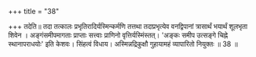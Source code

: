 +++
title = "38"

+++
तदेति॥ तदा तत्कालः प्रभृतिरादिर्यस्मिन्कर्मणि तत्तथा तदाप्रभृत्येव वनद्विपानां त्रासार्थं भयार्थं शूलभृता शिवेन । अङ्गंसमीपमागताः प्राप्ताः सत्त्वाः प्राणिनो वृत्तिर्यस्मिंस्तत्। 'अङ्कः समीप उत्सङ्गे चिह्ने स्थानापराधयोः' इति केशवः। सिंहत्वं विधाय। अस्मिन्नद्रिकुक्षौ गुहायामहं व्यापारितो नियुक्तः ॥ 38 ॥  

